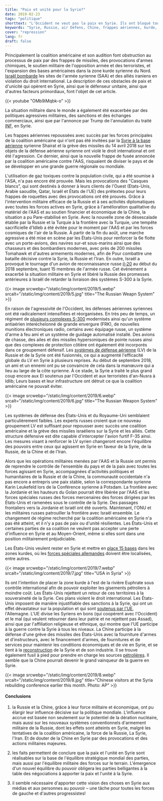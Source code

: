 ```yaml
---
title: "Paix et unité pour la Syrie?"
date: 2019-02-23
tags: "politique"
shorttext: "L'Occident ne veut pas la paix en Syrie. Ils ont bloqué tous et construit là propre vision sans un avenir commun pour la Syrie."
keywords: "Syrie, Russie, air Defens, Chine, frappes aériennes, kurde, Israël. Militaire, Coalition, coalition américaine, paix, avenir"
cover: "repression"
lang: fr
draft: false
---
```


Principalement la coalition américaine et son audition font obstruction au processus de paix par des frappes de missiles, des provocations d'armes chimiques, le soutien militaire de l'opposition armée et des terroristes, et l'expansion des bases américaines dans la zone kurde syrienne du Nord. [Israël bombarde](https://www.aljazeera.com/news/2018/12/russia-slams-israel-gross-violation-syria-strikes-181226135745199.html "Russia criticises Israel for 'gross violation' in Syria strikes") les sites de l'armée syrienne (SAA) et des alliés iraniens en violation du droit international. La description de ces obstacles de paix et d'unicité qui opèrent en Syrie, ainsi que le défenseur unitaire, ainsi que d'autres facteurs primordiaux, font l'objet de cet article.

{{< youtube "OMb9iMqbk-o" >}}

La situation militaire dans le monde a également été exacerbée par des politiques agressives militaires, des sanctions et des échanges commerciaux, ainsi que par l'annonce par Trump de l'annulation du traité [INF](https://www.theguardian.com/world/2018/oct/20/trump-us-nuclear-arms-treaty-russia "Trump says US will withdraw from nuclear arms treaty with Russia"), en Syrie.

Les frappes aériennes repoussées avec succès par les forces principales de la coalition américaine qui n'ont pas été invitées par la [Syrie à la base aérienne](https://www.theguardian.com/world/2017/apr/07/syria-bombing-base-was-home-to-jets-allegedly-used-in-sarin-attacks "Syria - base hit in US airstrike was home to jets allegedly used in chemical attacks") syrienne Shairat et la grève des missiles du 14 avril 2018 sur les objets de la défense aérienne syrienne ont violé le droit international et ont été l'agression. Ce dernier, ainsi que la nouvelle frappe de fusée annoncée par la coalition américaine contre l'AAS, risquaient de diviser le pays et de se développer en une grande guerre régionale ou mondiale.

L'utilisation de gaz toxiques contre la population civile, qui a été soumise à l'ASA, n'a pas encore été prouvée. Mais les provocations des "Casques blancs", qui sont destinés à donner à leurs clients de l'Ouest (Etats-Unis, Arabie saoudite, Qatar, Israël et États de l'UE) des prétextes pour leurs frappes de roquettes avec des provocations ont été prouvés. Grâce à l'intervention militaire efficace de la Russie et à ses activités diplomatiques avec toutes les forces actives en Syrie, grâce à l'amélioration qualitative du matériel de l'AAS et au soutien financier et économique de la Chine, la situation a pu Pare-stabilisé en Syrie. Avec la nouvelle zone de désescalade établie par la Russie et la Turquie à la frontière avec la Turquie, une tempête sacrificielle d'Idleb a été évitée pour le moment par l'AAS et par les forces cosmiques de l'air de la Russie. À partir de la fin du août, une marche agressive a été mise en scène par les États-Unis pour renforcer la 6e flotte avec un porte-avions, des navires sur-et sous-marins ainsi que des chasseurs et des bombardiers modernes, avec près de 200 missiles Tomahawk et d'autres armements modernes, afin de Pour combattre une bataille décisive contre la Syrie, la Russie et l'Iran. En outre, Israël a provoqué le tournage d'un avion de reconnaissance russe [il-20](https://www.bbc.com/news/world-europe-45556290 "Russia blames Israel after military plane shot down off Syria") au début du 2018 septembre, tuant 15 membres de l'armée russe. Cet événement a exacerbé la situation militaire en Syrie et libéré la Russie des promesses antérieures à Israël de retarder la livraison des systèmes S-300 à la Syrie.

{{< image srcwebp="/static/img/content/2019/5.webp" srcalt="/static/img/content/2019/5.jpg" title="The Russian Weapn System" >}}

En raison de l'agressivité de l'Occident, les défenses aériennes syriennes ont été radicalement intensifiées et réorganisées. En très peu de temps, un régiment de [plusieurs complexes S-300](https://www.bbc.com/news/world-middle-east-45723503 "S-300 missile system: Russia upgrades Syrian air defences") modernisés ainsi qu'un système antiaérien interéchelonné de grande envergure (FRK), de nouvelles munitions électroniques radio, certains avec équipage russe, un système d'arme à feu ami et un système de guidage automatisé installé. Des avions de chasse, des ailes et des missiles hypersoniques de pointe russes ainsi que des complexes de protection côtière ont également été incorporés dans ce groupement défensif. Les [systèmes de défense aérienne](https://www.presstv.com/Detail/2018/12/02/581738/Russia-Syria-air-defense "Russia expands air defense network in Syria to US dismay - Report") (LV) de la Russie et de la Syrie ont été fusionnés, ce qui a augmenté l'efficacité globale du LV en Syrie à plusieurs reprises. Au début de septembre 2018, un ami et un ennemi ont pu se convaincre de cela dans la manœuvre qui a lieu au large de la côte syrienne. À ce stade, la Syrie a traité le plus grand coup encore aux EI soutenus par l'Occident et aux terroristes d'an-Nusra à Idlib; Leurs bases et leur infrastructure ont détruit ce que la coalition américaine ne pouvait éviter.

{{< image srcwebp="/static/img/content/2019/6.webp" srcalt="/static/img/content/2019/6.jpg" title="The Russian Weapon System" >}}

Les systèmes de défense des États-Unis et du Royaume-Uni semblaient particulièrement faibles. Les experts russes croient que ce nouveau groupement LV est suffisant pour repousser avec succès une coalition américaine et la grève des missiles israéliens sur la Syrie et les alliés. Cette structure défensive est dite capable d'intercepter l'avion furtif F-35 ainsi. Les mesures visant à renforcer le LV syrien changeront encore l'équilibre des pouvoirs entre ceux qui agissent en Syrie en faveur de la Syrie, de la Russie, de la Chine et de l'Iran.

Alors que les opérations militaires menées par l'AAS et la Russie ont permis de reprendre le contrôle de l'ensemble du pays et de la paix avec toutes les forces agissant en Syrie, accompagnées d'activités politiques et humanitaires de la Russie et de la Chine, la communauté occidentale n'a pas encore a entrepris une paix stable, selon la correspondante syrienne Karin Leukefeld lors de la Conférence syrienne à Potsdam. La frontière avec la Jordanie et les hauteurs du Golan pourrait être libérée par l'AAS et les forces spéciales russes des forces mercenaires des forces dirigées par les États-Unis et ramenées sous le contrôle de la Syrie. Des passages frontaliers vers la Jordanie et Israël ont été ouverts. Maintenant, l'ONU et les militaires russes patrouiller la frontière avec Israël ensemble. Le changement de régime recherché par la coalition américaine en Syrie n'a pas été atteint, et il n'y a pas de paix ou d'unité résilientes. Les États-Unis et certaines parties de sa coalition ne veulent pas accepter une perte d'influence en Syrie et au Moyen-Orient, même si elles sont dans une position militairement préjudiciable.

Les États-Unis veulent rester en Syrie et mettre en [place 15 bases](https://www.orient-news.net/en/news_show/138956/0/AAs-map-of-US-bases-in-Syria-infuriates-Penatgon "AAs map of US bases in Syria infuriates Penatgon") dans les zones kurdes, où les [forces spéciales allemandes](https://www.reuters.com/article/us-mideast-crisis-syria-special-forces-idUSKCN0Z10QX "Damascus says German special forces in Syria, Germany denies") doivent être localisées, entre autres. 

{{< image srcwebp="/static/img/content/2019/7.webp" srcalt="/static/img/content/2019/7.jpg" title="USA in Syria" >}}

Ils ont l'intention de placer la zone kurde à l'est de la rivière Euphrate sous contrôle international afin de pouvoir exploiter les gisements pétroliers à moindre coût. Les États-Unis rejettent un retour de ces territoires à la souveraineté de la Syrie. Ces plans violent le droit international. Les États-Unis imposent de manière injustifiable des sanctions à la Syrie, qui ont un effet dévastateur sur la population et qui sont [soutenus par l'UE](https://www.theguardian.com/commentisfree/2018/feb/27/syria-europe-moral-eu-helplessness "Syria is a moral defeat for Europeans"), l'Allemagne. L'UE divise les Syriens en bons (qui coopèrent avec l'Occident) et le mal (qui veulent retourner dans leur patrie et ne rejettent pas Assad), ainsi que par l'affiliation religieuse et ethnique, qui montre que l'UE participe à la guerre contre la Syrie à tous les niveaux. La Chine participe à la défense d'une grève des missiles des États-Unis avec la fourniture d'armes et d'instructeurs, avec le financement d'armes, de fournitures et de services pour maintenir les conditions économiques et de vie en Syrie, et se tient à la [reconstruction](https://www.scmp.com/news/china/diplomacy/article/2168482/why-end-war-syria-gives-china-opportunity-extend-its-influence "Why an end to the war in Syria gives China an opportunity to extend its influence") de la Syrie et de son industrie. Il se trouve également fusil à pied pour prendre en charge les sources [pétrolières](http://www.xinhuanet.com/english/2018-10/24/c_137553448.htm "Syrian oil field returns into operation after rehabilitation in eastern Syria"). Il semble que la Chine pourrait devenir le grand vainqueur de la guerre en Syrie.

{{< image srcwebp="/static/img/content/2019/8.webp" srcalt="/static/img/content/2019/8.jpg" title="Chinese visitors at the Syria rebuilding conference earlier this month. Photo: AP" >}}

#### Conclusions

1. la Russie et la Chine, grâce à leur force militaire et économique, ont pu élargir leur influence décisive sur la politique mondiale. L'influence accrue est basée non seulement sur le potentiel de la dération nucléaire, mais aussi sur les nouveaux systèmes conventionnels d'armement militaire de la Russie, dont les effets sont atteints en Syrie, malgré les tentatives de la coalition américaine, la force de la Russie, La Syrie, l'Iran. Et de douter de la Chine en Syrie par des provocations et des actions militaires majeures.

2. les faits permettent de conclure que la paix et l'unité en Syrie sont réalisables sur la base de l'équilibre stratégique mondial des parties, mais aussi par l'équilibre militaire des forces sur le terrain. L'émergence d'un nouvel équilibre du pouvoir obligera les parties belligantes à la table des négociations à apporter la paix et l'unité à la Syrie.

3. il semble nécessaire d'apporter cette vision des choses en Syrie aux médias et aux personnes au pouvoir – une tâche pour toutes les forces de gauche et d'autres progressistes! 
